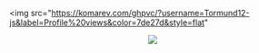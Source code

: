<img src="https://komarev.com/ghpvc/?username=Tormund12-js&label=Profile%20views&color=7de27d&style=flat"
<div align="center">
    <a href="https://discord.com/users/784677560524996638" title="Discord Profile"><img src="https://lanyard-profile-readme.vercel.app/api/784677560524996638"></a>
</div>
